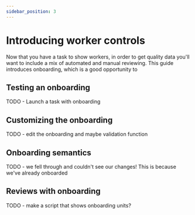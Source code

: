 ```yaml
---
sidebar_position: 3
---
```


# Introducing worker controls

Now that you have a task to show workers, in order to get quality data you'll want to include a mix of automated and manual reviewing. This guide introduces onboarding, which is a good opportunity to 

## Testing an onboarding

TODO - Launch a task with onboarding

## Customizing the onboarding

TODO - edit the onboarding and maybe validation function

## Onboarding semantics

TODO - we fell through and couldn't see our changes! This is because we've already onboarded

## Reviews with onboarding

TODO - make a script that shows onboarding units?